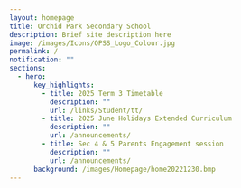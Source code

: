 ```yaml
---
layout: homepage
title: Orchid Park Secondary School
description: Brief site description here
image: /images/Icons/OPSS_Logo_Colour.jpg
permalink: /
notification: ""
sections:
  - hero:
      key_highlights:
        - title: 2025 Term 3 Timetable
          description: ""
          url: /links/Student/tt/
        - title: 2025 June Holidays Extended Curriculum
          description: ""
          url: /announcements/
        - title: Sec 4 & 5 Parents Engagement session
          description: ""
          url: /announcements/
      background: /images/Homepage/home20221230.bmp
---
```

